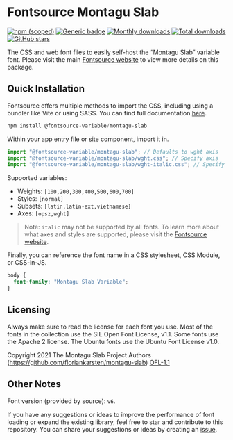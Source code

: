 # Fontsource Montagu Slab

[![npm (scoped)](https://img.shields.io/npm/v/@fontsource-variable/montagu-slab?color=brightgreen)](https://www.npmjs.com/package/@fontsource-variable/montagu-slab) [![Generic badge](https://img.shields.io/badge/fontsource-passing-brightgreen)](https://github.com/fontsource/fontsource) [![Monthly downloads](https://badgen.net/npm/dm/@fontsource-variable/montagu-slab)](https://github.com/fontsource/fontsource) [![Total downloads](https://badgen.net/npm/dt/@fontsource-variable/montagu-slab)](https://github.com/fontsource/fontsource) [![GitHub stars](https://img.shields.io/github/stars/fontsource/fontsource.svg?style=social&label=Star)](https://github.com/fontsource/fontsource/stargazers)

The CSS and web font files to easily self-host the “Montagu Slab” variable font. Please visit the main [Fontsource website](https://fontsource.org/fonts/montagu-slab) to view more details on this package.

## Quick Installation

Fontsource offers multiple methods to import the CSS, including using a bundler like Vite or using SASS. You can find full documentation [here](https://fontsource.org/docs/getting-started/introduction).

```javascript
npm install @fontsource-variable/montagu-slab
```

Within your app entry file or site component, import it in.

```javascript
import "@fontsource-variable/montagu-slab"; // Defaults to wght axis
import "@fontsource-variable/montagu-slab/wght.css"; // Specify axis
import "@fontsource-variable/montagu-slab/wght-italic.css"; // Specify axis and style
```

Supported variables:
- Weights: `[100,200,300,400,500,600,700]`
- Styles: `[normal]`
- Subsets: `[latin,latin-ext,vietnamese]`
- Axes: `[opsz,wght]`

> Note: `italic` may not be supported by all fonts. To learn more about what axes and styles are supported, please visit the [Fontsource website](https://fontsource.org/fonts/montagu-slab).

Finally, you can reference the font name in a CSS stylesheet, CSS Module, or CSS-in-JS.

```css
body {
  font-family: "Montagu Slab Variable";
}
```

## Licensing
Always make sure to read the license for each font you use. Most of the fonts in the collection use the SIL Open Font License, v1.1. Some fonts use the Apache 2 license. The Ubuntu fonts use the Ubuntu Font License v1.0.

Copyright 2021 The Montagu Slab Project Authors (https://github.com/floriankarsten/montagu-slab)
[OFL-1.1](http://scripts.sil.org/OFL)

## Other Notes
Font version (provided by source): `v6`.

If you have any suggestions or ideas to improve the performance of font loading or expand the existing library, feel free to star and contribute to this repository. You can share your suggestions or ideas by creating an [issue](https://github.com/fontsource/fontsource/issues).